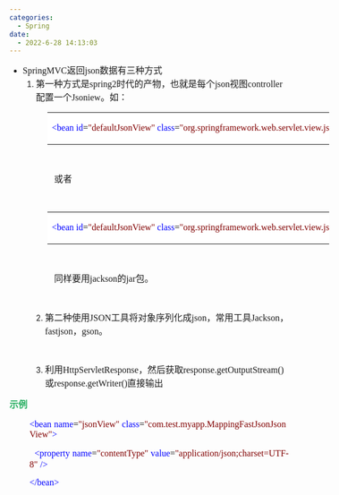 ```yaml
---
categories:
  - Spring
date:
  - 2022-6-28 14:13:03
---
```


<ul style="list-style-type:disc">
    <li><span style="font-size:12.0pt"><span style="font-family:&quot;Comic Sans MS&quot;">SpringMVC</span></span><span
            style="font-size:12.0pt"><span style="font-family:&quot;Microsoft YaHei UI&quot;">返回</span></span><span
            style="font-size:12.0pt"><span style="font-family:&quot;Comic Sans MS&quot;">json</span></span><span
            style="font-size:12.0pt"><span style="font-family:&quot;Microsoft YaHei UI&quot;">数据有三种方式</span></span>
        <ol style="list-style-type:decimal">
            <li value="1"><span style="font-size:12.0pt"><span
                        style="font-family:&quot;Microsoft YaHei UI&quot;">第一种方式是</span></span><span
                    style="font-size:12.0pt"><span
                        style="font-family:&quot;Comic Sans MS&quot;">spring2</span></span><span
                    style="font-size:12.0pt"><span
                        style="font-family:&quot;Microsoft YaHei UI&quot;">时代的产物，也就是每个</span></span><span
                    style="font-size:12.0pt"><span style="font-family:&quot;Comic Sans MS&quot;">json</span></span><span
                    style="font-size:12.0pt"><span
                        style="font-family:&quot;Microsoft YaHei UI&quot;">视图</span></span><span
                    style="font-size:12.0pt"><span
                        style="font-family:&quot;Comic Sans MS&quot;">controller</span></span><span
                    style="font-size:12.0pt"><span
                        style="font-family:&quot;Microsoft YaHei UI&quot;">配置一个</span></span><span
                    style="font-size:12.0pt"><span
                        style="font-family:&quot;Comic Sans MS&quot;">Jsoniew</span></span><span
                    style="font-size:12.0pt"><span style="font-family:&quot;Microsoft YaHei UI&quot;">。如：</span></span>
            </li>
        </ol>
    </li>
</ul>
<table summary="" cellspacing="0"
    style="border-collapse:collapse; border-color:#a3a3a3; border-style:solid; border-width:0px; margin-left:68px"
    class=" cke_show_border">
    <tbody>
        <tr>
            <td
                style="background-color:white; border-bottom:0px; border-left:0px; border-right:0px; border-top:0px; vertical-align:top; width:8.5in">
                <p><span style="font-size:12.0pt"><span style="font-family:&quot;Comic Sans MS&quot;"><span
                                style="color:blue">&lt;bean&nbsp;id</span><span style="color:black">=</span><span
                                style="color:maroon">"defaultJsonView"</span><span
                                style="color:blue">&nbsp;class</span><span style="color:black">=</span><span
                                style="color:maroon">"org.springframework.web.servlet.view.json.MappingJacksonJsonView"</span><span
                                style="color:blue">/&gt;</span></span></span></p>
            </td>
        </tr>
    </tbody>
</table>
<p><span style="font-size:12.0pt"><span style="font-family:&quot;Microsoft YaHei UI&quot;">&nbsp;</span></span></p>
<p style="margin-left: 80px;"><span style="font-size:12.0pt"><span
            style="font-family:&quot;Microsoft YaHei UI&quot;">或者</span></span></p>
<p><span style="font-size:12.0pt"><span style="font-family:&quot;Microsoft YaHei UI&quot;">&nbsp;</span></span></p>
<table summary="" cellspacing="0"
    style="border-collapse:collapse; border-color:#a3a3a3; border-style:solid; border-width:0px; margin-left:68px"
    class=" cke_show_border">
    <tbody>
        <tr>
            <td
                style="background-color:white; border-bottom:0px; border-left:0px; border-right:0px; border-top:0px; vertical-align:top; width:8.5833in">
                <p><span style="font-size:12.0pt"><span style="font-family:&quot;Comic Sans MS&quot;"><span
                                style="color:blue">&lt;bean&nbsp;id</span><span style="color:black">=</span><span
                                style="color:maroon">"defaultJsonView"</span><span
                                style="color:blue">&nbsp;class</span><span style="color:black">=</span><span
                                style="color:maroon">"org.springframework.web.servlet.view.json.MappingJackson2JsonView"</span><span
                                style="color:blue">/&gt;</span></span></span></p>
            </td>
        </tr>
    </tbody>
</table>
<p><span style="font-size:12.0pt"><span style="font-family:&quot;Comic Sans MS&quot;">&nbsp;</span></span></p>
<p style="margin-left: 80px;"><span style="font-size:12.0pt"><span
            style="font-family:&quot;Microsoft YaHei UI&quot;">同样要用</span><span
            style="font-family:&quot;Comic Sans MS&quot;">jackson</span><span
            style="font-family:&quot;Microsoft YaHei UI&quot;">的</span><span
            style="font-family:&quot;Comic Sans MS&quot;">jar</span><span
            style="font-family:&quot;Microsoft YaHei UI&quot;">包。</span></span></p>
<p><span style="font-size:12.0pt"><span style="font-family:&quot;Microsoft YaHei UI&quot;">&nbsp;</span></span></p>
<ol style="list-style-type: decimal; margin-left: 40px;">
    <li value="2"><span style="font-size:12.0pt"><span
                style="font-family:&quot;Microsoft YaHei UI&quot;">第二种使用</span></span><span
            style="font-size:12.0pt"><span style="font-family:&quot;Comic Sans MS&quot;">JSON</span></span><span
            style="font-size:12.0pt"><span
                style="font-family:&quot;Microsoft YaHei UI&quot;">工具将对象序列化成</span></span><span
            style="font-size:12.0pt"><span style="font-family:&quot;Comic Sans MS&quot;">json</span></span><span
            style="font-size:12.0pt"><span style="font-family:&quot;Microsoft YaHei UI&quot;">，常用工具</span></span><span
            style="font-size:12.0pt"><span style="font-family:&quot;Comic Sans MS&quot;">Jackson</span></span><span
            style="font-size:12.0pt"><span style="font-family:&quot;Microsoft YaHei UI&quot;">，</span></span><span
            style="font-size:12.0pt"><span style="font-family:&quot;Comic Sans MS&quot;">fastjson</span></span><span
            style="font-size:12.0pt"><span style="font-family:&quot;Microsoft YaHei UI&quot;">，</span></span><span
            style="font-size:12.0pt"><span style="font-family:&quot;Comic Sans MS&quot;">gson</span></span><span
            style="font-size:12.0pt"><span style="font-family:&quot;Microsoft YaHei UI&quot;">。</span></span></li>
</ol>
<p><span style="font-size:12.0pt"><span style="font-family:&quot;Microsoft YaHei UI&quot;"></span></span><br></p>
<ol style="list-style-type: decimal; margin-left: 40px;">
    <li value="3"><span style="font-size:12.0pt"><span
                style="font-family:&quot;Microsoft YaHei UI&quot;">利用</span></span><span style="font-size:12.0pt"><span
                style="font-family:&quot;Comic Sans MS&quot;">HttpServletResponse</span></span><span
            style="font-size:12.0pt"><span style="font-family:&quot;Microsoft YaHei UI&quot;">，然后获取</span></span><span
            style="font-size:12.0pt"><span
                style="font-family:&quot;Comic Sans MS&quot;">response.getOutputStream()</span></span><span
            style="font-size:12.0pt"><span style="font-family:&quot;Microsoft YaHei UI&quot;">或</span></span><span
            style="font-size:12.0pt"><span
                style="font-family:&quot;Comic Sans MS&quot;">response.getWriter()</span></span><span
            style="font-size:12.0pt"><span style="font-family:&quot;Microsoft YaHei UI&quot;">直接输出</span></span></li>
</ol>
<p><span style="color:#27ae60;"><span style="font-size:12.0pt"><span
                style="font-family:&quot;Microsoft YaHei UI&quot;"><strong>示例</strong></span></span></span></p>
<p style="margin-left:36px"><span style="font-size:12.0pt"><span style="font-family:&quot;Comic Sans MS&quot;"><span
                style="color:blue">&lt;bean</span></span>&nbsp;<span style="font-family:&quot;Comic Sans MS&quot;"><span
                style="color:blue">name</span></span><span style="font-family:&quot;Comic Sans MS&quot;"><span
                style="color:black">=</span></span><span style="font-family:&quot;Comic Sans MS&quot;"><span
                style="color:maroon">"jsonView"</span></span>&nbsp;<span
            style="font-family:&quot;Comic Sans MS&quot;"><span style="color:blue">class</span></span><span
            style="font-family:&quot;Comic Sans MS&quot;"><span style="color:black">=</span></span><span
            style="font-family:&quot;Comic Sans MS&quot;"><span
                style="color:maroon">"com.test.myapp.MappingFastJsonJsonView"</span></span><span
            style="font-family:&quot;Comic Sans MS&quot;"><span style="color:blue">&gt;</span></span></span></p>
<p style="margin-left:36px"><span style="font-size:12.0pt">&nbsp;&nbsp;<span
            style="font-family:&quot;Comic Sans MS&quot;"><span style="color:blue">&lt;property</span></span>&nbsp;<span
            style="font-family:&quot;Comic Sans MS&quot;"><span style="color:blue">name</span></span><span
            style="font-family:&quot;Comic Sans MS&quot;"><span style="color:black">=</span></span><span
            style="font-family:&quot;Comic Sans MS&quot;"><span
                style="color:maroon">"contentType"</span></span>&nbsp;<span
            style="font-family:&quot;Comic Sans MS&quot;"><span style="color:blue">value</span></span><span
            style="font-family:&quot;Comic Sans MS&quot;"><span style="color:black">=</span></span><span
            style="font-family:&quot;Comic Sans MS&quot;"><span
                style="color:maroon">"application/json;charset=UTF-8"</span></span>&nbsp;<span
            style="font-family:&quot;Comic Sans MS&quot;"><span style="color:blue">/&gt;</span></span></span></p>
<p style="margin-left:36px"><span style="font-size:12.0pt"><span style="font-family:&quot;Comic Sans MS&quot;"><span
                style="color:blue">&lt;/bean&gt;</span></span></span></p>
